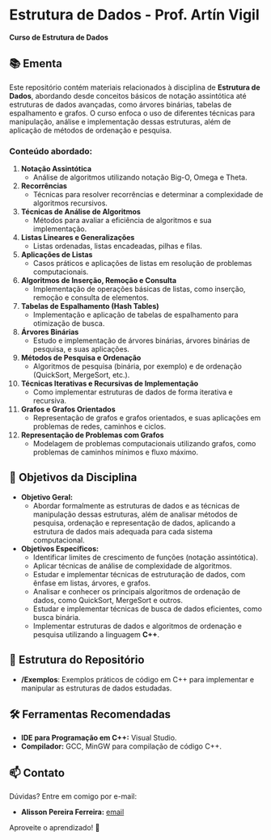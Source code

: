 # Estrutura de Dados - Prof. Artín Vigil  
**Curso de Estrutura de Dados**  

## 📚 Ementa  
Este repositório contém materiais relacionados à disciplina de **Estrutura de Dados**, abordando desde conceitos básicos de notação assintótica até estruturas de dados avançadas, como árvores binárias, tabelas de espalhamento e grafos. O curso enfoca o uso de diferentes técnicas para manipulação, análise e implementação dessas estruturas, além de aplicação de métodos de ordenação e pesquisa.

### Conteúdo abordado:
1. **Notação Assintótica**  
   - Análise de algoritmos utilizando notação Big-O, Omega e Theta.  
2. **Recorrências**  
   - Técnicas para resolver recorrências e determinar a complexidade de algoritmos recursivos.  
3. **Técnicas de Análise de Algoritmos**  
   - Métodos para avaliar a eficiência de algoritmos e sua implementação.  
4. **Listas Lineares e Generalizações**  
   - Listas ordenadas, listas encadeadas, pilhas e filas.  
5. **Aplicações de Listas**  
   - Casos práticos e aplicações de listas em resolução de problemas computacionais.  
6. **Algoritmos de Inserção, Remoção e Consulta**  
   - Implementação de operações básicas de listas, como inserção, remoção e consulta de elementos.  
7. **Tabelas de Espalhamento (Hash Tables)**  
   - Implementação e aplicação de tabelas de espalhamento para otimização de busca.  
8. **Árvores Binárias**  
   - Estudo e implementação de árvores binárias, árvores binárias de pesquisa, e suas aplicações.  
9. **Métodos de Pesquisa e Ordenação**  
   - Algoritmos de pesquisa (binária, por exemplo) e de ordenação (QuickSort, MergeSort, etc.).  
10. **Técnicas Iterativas e Recursivas de Implementação**  
    - Como implementar estruturas de dados de forma iterativa e recursiva.  
11. **Grafos e Grafos Orientados**  
    - Representação de grafos e grafos orientados, e suas aplicações em problemas de redes, caminhos e ciclos.  
12. **Representação de Problemas com Grafos**  
    - Modelagem de problemas computacionais utilizando grafos, como problemas de caminhos mínimos e fluxo máximo.

## 🎯 Objetivos da Disciplina  
- **Objetivo Geral:**  
  - Abordar formalmente as estruturas de dados e as técnicas de manipulação dessas estruturas, além de analisar métodos de pesquisa, ordenação e representação de dados, aplicando a estrutura de dados mais adequada para cada sistema computacional.  
- **Objetivos Específicos:**  
  - Identificar limites de crescimento de funções (notação assintótica).  
  - Aplicar técnicas de análise de complexidade de algoritmos.  
  - Estudar e implementar técnicas de estruturação de dados, com ênfase em listas, árvores, e grafos.  
  - Analisar e conhecer os principais algoritmos de ordenação de dados, como QuickSort, MergeSort e outros.  
  - Estudar e implementar técnicas de busca de dados eficientes, como busca binária.  
  - Implementar estruturas de dados e algoritmos de ordenação e pesquisa utilizando a linguagem **C++**.

## 📂 Estrutura do Repositório  
- **/Exemplos**: Exemplos práticos de código em C++ para implementar e manipular as estruturas de dados estudadas.  

## 🛠️ Ferramentas Recomendadas  
- **IDE para Programação em C++:** Visual Studio.
- **Compilador:** GCC, MinGW para compilação de código C++.

## 📫 Contato  
Dúvidas? Entre em comigo por e-mail:  
- **Alisson Pereira Ferreira:** [email](mailto:alissonpef@gmail.com)

Aproveite o aprendizado! 🚀
